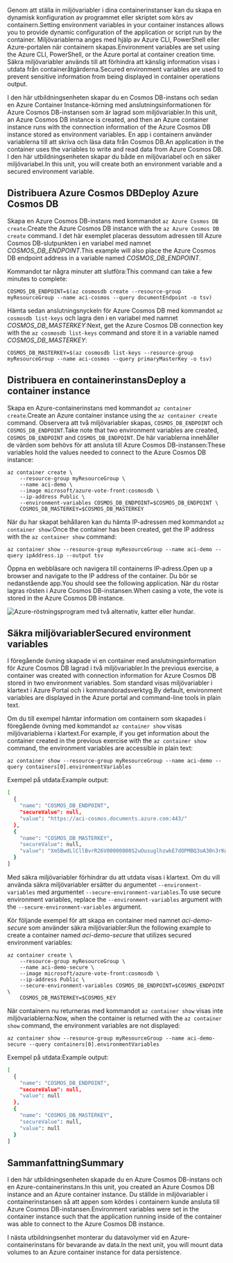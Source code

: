 <span data-ttu-id="8d7bb-101">Genom att ställa in miljövariabler i dina containerinstanser kan du skapa en dynamisk konfiguration av programmet eller skriptet som körs av containern.</span><span class="sxs-lookup"><span data-stu-id="8d7bb-101">Setting environment variables in your container instances allows you to provide dynamic configuration of the application or script run by the container.</span></span> <span data-ttu-id="8d7bb-102">Miljövariablerna anges med hjälp av Azure CLI, PowerShell eller Azure-portalen när containern skapas.</span><span class="sxs-lookup"><span data-stu-id="8d7bb-102">Environment variables are set using the Azure CLI, PowerShell, or the Azure portal at container creation time.</span></span> <span data-ttu-id="8d7bb-103">Säkra miljövariabler används till att förhindra att känslig information visas i utdata från containeråtgärderna.</span><span class="sxs-lookup"><span data-stu-id="8d7bb-103">Secured environment variables are used to prevent sensitive information from being displayed in container operations output.</span></span>

<span data-ttu-id="8d7bb-104">I den här utbildningsenheten skapar du en Cosmos DB-instans och sedan en Azure Container Instance-körning med anslutningsinformationen för Azure Cosmos DB-instansen som är lagrad som miljövariabler.</span><span class="sxs-lookup"><span data-stu-id="8d7bb-104">In this unit, an Azure Cosmos DB instance is created, and then an Azure container instance runs with the connection information of the Azure Cosmos DB instance stored as environment variables.</span></span> <span data-ttu-id="8d7bb-105">En app i containern använder variablerna till att skriva och läsa data från Cosmos DB.</span><span class="sxs-lookup"><span data-stu-id="8d7bb-105">An application in the container uses the variables to write and read data from Azure Cosmos DB.</span></span> <span data-ttu-id="8d7bb-106">I den här utbildningsenheten skapar du både en miljövariabel och en säker miljövariabel.</span><span class="sxs-lookup"><span data-stu-id="8d7bb-106">In this unit, you will create both an environment variable and a secured environment variable.</span></span>

## <a name="deploy-azure-cosmos-db"></a><span data-ttu-id="8d7bb-107">Distribuera Azure Cosmos DB</span><span class="sxs-lookup"><span data-stu-id="8d7bb-107">Deploy Azure Cosmos DB</span></span>

<span data-ttu-id="8d7bb-108">Skapa en Azure Cosmos DB-instans med kommandot `az Azure Cosmos DB create`.</span><span class="sxs-lookup"><span data-stu-id="8d7bb-108">Create the Azure Cosmos DB instance with the `az Azure Cosmos DB create` command.</span></span> <span data-ttu-id="8d7bb-109">I det här exemplet placeras dessutom adressen till Azure Cosmos DB-slutpunkten i en variabel med namnet *COSMOS_DB_ENDPOINT*.</span><span class="sxs-lookup"><span data-stu-id="8d7bb-109">This example will also place the Azure Cosmos DB endpoint address in a variable named *COSMOS_DB_ENDPOINT*.</span></span>

<span data-ttu-id="8d7bb-110">Kommandot tar några minuter att slutföra:</span><span class="sxs-lookup"><span data-stu-id="8d7bb-110">This command can take a few minutes to complete:</span></span>

```azurecli
COSMOS_DB_ENDPOINT=$(az cosmosdb create --resource-group myResourceGroup --name aci-cosmos --query documentEndpoint -o tsv)
```

<span data-ttu-id="8d7bb-111">Hämta sedan anslutningsnyckeln för Azure Cosmos DB med kommandot `az cosmosdb list-keys` och lagra den i en variabel med namnet *COSMOS_DB_MASTERKEY*:</span><span class="sxs-lookup"><span data-stu-id="8d7bb-111">Next, get the Azure Cosmos DB connection key with the `az cosmosdb list-keys` command and store it in a variable named *COSMOS_DB_MASTERKEY*:</span></span>

```azurecli
COSMOS_DB_MASTERKEY=$(az cosmosdb list-keys --resource-group myResourceGroup --name aci-cosmos --query primaryMasterKey -o tsv)
```

## <a name="deploy-a-container-instance"></a><span data-ttu-id="8d7bb-112">Distribuera en containerinstans</span><span class="sxs-lookup"><span data-stu-id="8d7bb-112">Deploy a container instance</span></span>

<span data-ttu-id="8d7bb-113">Skapa en Azure-containerinstans med kommandot `az container create`.</span><span class="sxs-lookup"><span data-stu-id="8d7bb-113">Create an Azure container instance using the `az container create` command.</span></span> <span data-ttu-id="8d7bb-114">Observera att två miljövariabler skapas, `COSMOS_DB_ENDPOINT` och `COSMOS_DB_ENDPOINT`.</span><span class="sxs-lookup"><span data-stu-id="8d7bb-114">Take note that two environment variables are created, `COSMOS_DB_ENDPOINT` and `COSMOS_DB_ENDPOINT`.</span></span> <span data-ttu-id="8d7bb-115">De här variablerna innehåller de värden som behövs för att ansluta till Azure Cosmos DB-instansen:</span><span class="sxs-lookup"><span data-stu-id="8d7bb-115">These variables hold the values needed to connect to the Azure Cosmos DB instance:</span></span>

```azurecli
az container create \
    --resource-group myResourceGroup \
    --name aci-demo \
    --image microsoft/azure-vote-front:cosmosdb \
    --ip-address Public \
    --environment-variables COSMOS_DB_ENDPOINT=$COSMOS_DB_ENDPOINT \
    COSMOS_DB_MASTERKEY=$COSMOS_DB_MASTERKEY
```

<span data-ttu-id="8d7bb-116">När du har skapat behållaren kan du hämta IP-adressen med kommandot `az container show`:</span><span class="sxs-lookup"><span data-stu-id="8d7bb-116">Once the container has been created, get the IP address with the `az container show` command:</span></span>

```azurecli
az container show --resource-group myResourceGroup --name aci-demo --query ipAddress.ip --output tsv
```

<span data-ttu-id="8d7bb-117">Öppna en webbläsare och navigera till containerns IP-adress.</span><span class="sxs-lookup"><span data-stu-id="8d7bb-117">Open up a browser and navigate to the IP address of the container.</span></span> <span data-ttu-id="8d7bb-118">Du bör se nedanstående app.</span><span class="sxs-lookup"><span data-stu-id="8d7bb-118">You should see the following application.</span></span> <span data-ttu-id="8d7bb-119">När du röstar lagras rösten i Azure Cosmos DB-instansen.</span><span class="sxs-lookup"><span data-stu-id="8d7bb-119">When casing a vote, the vote is stored in the Azure Cosmos DB instance.</span></span>

![Azure-röstningsprogram med två alternativ, katter eller hundar.](../media-draft/azure-vote.png)

## <a name="secured-environment-variables"></a><span data-ttu-id="8d7bb-121">Säkra miljövariabler</span><span class="sxs-lookup"><span data-stu-id="8d7bb-121">Secured environment variables</span></span>

<span data-ttu-id="8d7bb-122">I föregående övning skapade vi en container med anslutningsinformation för Azure Cosmos DB lagrad i två miljövariabler.</span><span class="sxs-lookup"><span data-stu-id="8d7bb-122">In the previous exercise, a container was created with connection information for Azure Cosmos DB stored in two environment variables.</span></span> <span data-ttu-id="8d7bb-123">Som standard visas miljövariabler i klartext i Azure Portal och i kommandoradsverktyg.</span><span class="sxs-lookup"><span data-stu-id="8d7bb-123">By default, environment variables are displayed in the Azure portal and command-line tools in plain text.</span></span>

<span data-ttu-id="8d7bb-124">Om du till exempel hämtar information om containern som skapades i föregående övning med kommandot `az container show` visas miljövariablerna i klartext.</span><span class="sxs-lookup"><span data-stu-id="8d7bb-124">For example, if you get information about the container created in the previous exercise with the `az container show` command, the environment variables are accessible in plain text:</span></span>

```azurecli
az container show --resource-group myResourceGroup --name aci-demo --query containers[0].environmentVariables
```

<span data-ttu-id="8d7bb-125">Exempel på utdata:</span><span class="sxs-lookup"><span data-stu-id="8d7bb-125">Example output:</span></span>

```bash
[
  {
    "name": "COSMOS_DB_ENDPOINT",
    "secureValue": null,
    "value": "https://aci-cosmos.documents.azure.com:443/"
  },
  {
    "name": "COSMOS_DB_MASTERKEY",
    "secureValue": null,
    "value": "Xm5BwdLlCllBvrR26V00000000S2uOusuglhzwkE7dOPMBQ3oA30n3rKd8PKA13700000000095ynys863Ghgw=="
  }
]
```

Med säkra miljövariabler förhindrar du att utdata visas i klartext. <span data-ttu-id="8d7bb-127">Om du vill använda säkra miljövariabler ersätter du argumentet `--environment-variables` med argumentet `--secure-environment-variables`.</span><span class="sxs-lookup"><span data-stu-id="8d7bb-127">To use secure environment variables, replace the `--environment-variables` argument with the `--secure-environment-variables` argument.</span></span>

<span data-ttu-id="8d7bb-128">Kör följande exempel för att skapa en container med namnet *aci-demo-secure* som använder säkra miljövariabler:</span><span class="sxs-lookup"><span data-stu-id="8d7bb-128">Run the following example to create a container named *aci-demo-secure* that utilizes secured environment variables:</span></span>

```azurecli
az container create \
    --resource-group myResourceGroup \
    --name aci-demo-secure \
    --image microsoft/azure-vote-front:cosmosdb \
    --ip-address Public \
    --secure-environment-variables COSMOS_DB_ENDPOINT=$COSMOS_ENDPOINT \
    COSMOS_DB_MASTERKEY=$COSMOS_KEY
```

<span data-ttu-id="8d7bb-129">När containern nu returneras med kommandot `az container show` visas inte miljövariablerna:</span><span class="sxs-lookup"><span data-stu-id="8d7bb-129">Now, when the container is returned with the `az container show` command, the environment variables are not displayed:</span></span>

```azurecli
az container show --resource-group myResourceGroup --name aci-demo-secure --query containers[0].environmentVariables
```

<span data-ttu-id="8d7bb-130">Exempel på utdata:</span><span class="sxs-lookup"><span data-stu-id="8d7bb-130">Example output:</span></span>

```bash
[
  {
    "name": "COSMOS_DB_ENDPOINT",
    "secureValue": null,
    "value": null
  },
  {
    "name": "COSMOS_DB_MASTERKEY",
    "secureValue": null,
    "value": null
  }
]
```

## <a name="summary"></a><span data-ttu-id="8d7bb-131">Sammanfattning</span><span class="sxs-lookup"><span data-stu-id="8d7bb-131">Summary</span></span>

<span data-ttu-id="8d7bb-132">I den här utbildningsenheten skapade du en Azure Cosmos DB-instans och en Azure-containerinstans.</span><span class="sxs-lookup"><span data-stu-id="8d7bb-132">In this unit, you created an Azure Cosmos DB instance and an Azure container instance.</span></span> <span data-ttu-id="8d7bb-133">Du ställde in miljövariabler i containerinstansen så att appen som kördes i containern kunde ansluta till Azure Cosmos DB-instansen.</span><span class="sxs-lookup"><span data-stu-id="8d7bb-133">Environment variables were set in the container instance such that the application running inside of the container was able to connect to the Azure Cosmos DB instance.</span></span>

<span data-ttu-id="8d7bb-134">I nästa utbildningsenhet monterar du datavolymer vid en Azure-containerinstans för bevarande av data.</span><span class="sxs-lookup"><span data-stu-id="8d7bb-134">In the next unit, you will mount data volumes to an Azure container instance for data persistence.</span></span>
